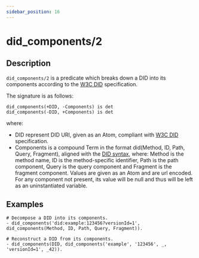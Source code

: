 ```yaml
---
sidebar_position: 16
---
```

[//]: # (This file is auto-generated. Please do not modify it yourself.)

# did_components/2

## Description

`did_components/2` is a predicate which breaks down a DID into its components according to the [W3C DID](<https://w3c.github.io/did-core>) specification.

The signature is as follows:

```text
did_components(+DID, -Components) is det
did_components(-DID, +Components) is det
```

where:

- DID represent DID URI, given as an Atom, compliant with [W3C DID](<https://w3c.github.io/did-core>) specification.
- Components is a compound Term in the format did\(Method, ID, Path, Query, Fragment\), aligned with the [DID syntax](<https://w3c.github.io/did-core/#did-syntax>), where: Method is the method name, ID is the method\-specific identifier, Path is the path component, Query is the query component and Fragment is the fragment component. Values are given as an Atom and are url encoded. For any component not present, its value will be null and thus will be left as an uninstantiated variable.

## Examples

```text
# Decompose a DID into its components.
- did_components('did:example:123456?versionId=1', did_components(Method, ID, Path, Query, Fragment)).

# Reconstruct a DID from its components.
- did_components(DID, did_components('example', '123456', _, 'versionId=1', _42)).
```
